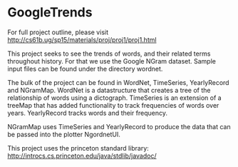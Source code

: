 # GoogleTrends

For full project outline, please visit http://cs61b.ug/sp15/materials/proj/proj1/proj1.html

This project seeks to see the trends of words, and their related terms throughout history. For that we use the Google NGram dataset. Sample input files can be found under the directory wordnet.

The bulk of the project can be found in WordNet, TimeSeries, YearlyRecord and NGramMap. WordNet is a datastructure that creates a tree of the relationship of words using a dictograph. TimeSeries is an extension of a treeMap that has added functionality to track frequencies of words over years. YearlyRecord tracks words and their frequency. 

NGramMap uses TimeSeries and YearlyRecord to produce the data that can be passed into the plotter NgordnetUI.

This project uses the princeton standard library: http://introcs.cs.princeton.edu/java/stdlib/javadoc/